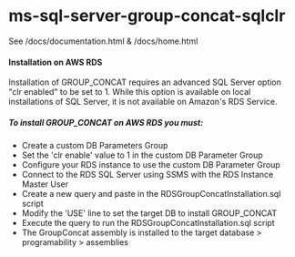 # ms-sql-server-group-concat-sqlclr
See /docs/documentation.html & /docs/home.html


#### Installation on AWS RDS
Installation of GROUP_CONCAT requires an advanced SQL Server option "clr enabled" to be set to 1. 
While this option is available on local installations of SQL Server, it is not available on 
Amazon's RDS Service. 

##### To install GROUP_CONCAT on AWS RDS you must: 

* Create a custom DB Parameters Group
* Set the 'clr enable' value to 1 in the custom DB Parameter Group
* Configure your RDS instance to use the custom DB Parameter Group
* Connect to the RDS SQL Server using SSMS with the RDS Instance Master User 
* Create a new query and paste in the RDSGroupConcatInstallation.sql script
* Modify the 'USE' line to set the target DB to install GROUP_CONCAT
* Execute the query to run the RDSGroupConcatInstallation.sql script
* The GroupConcat assembly is installed to the target database > programability > assemblies
